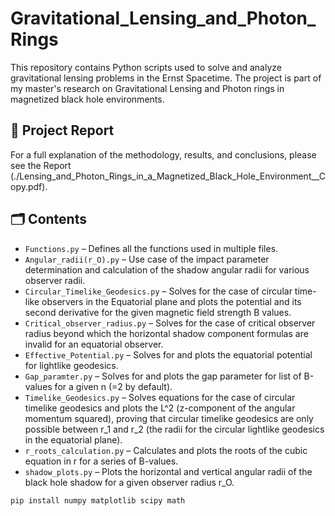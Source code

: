 # Gravitational_Lensing_and_Photon_Rings

This repository contains Python scripts used to solve and analyze gravitational lensing problems in the Ernst Spacetime. The project is part of my master's research on Gravitational Lensing and Photon rings in magnetized black hole environments.

## 📄 Project Report
For a full explanation of the methodology, results, and conclusions, please see the Report (./Lensing_and_Photon_Rings_in_a_Magnetized_Black_Hole_Environment__Copy.pdf).

## 🗂 Contents

- `Functions.py` – Defines all the functions used in multiple files.
- `Angular_radii(r_O).py` – Use case of the impact parameter determination and calculation of the shadow angular radii for various observer radii.
- `Circular_Timelike_Geodesics.py` – Solves for the case of circular time-like observers in the Equatorial plane and plots the potential and its second derivative for the given magnetic field strength B values.
- `Critical_observer_radius.py` – Solves for the case of  critical observer radius beyond which the horizontal shadow component formulas are invalid for an equatorial observer.
- `Effective_Potential.py` – Solves for and plots the equatorial potential for lightlike geodesics.
- `Gap_paramter.py` – Solves for and plots the gap parameter for list of B-values for a given n (=2 by default).
- `Timelike_Geodesics.py` – Solves equations for the case of circular timelike geodesics and plots the L^2 (z-component of the angular momentum squared), proving that circular timelike geodesics are only possible between r_1 and r_2 (the radii for the circular lightlike geodesics in the equatorial plane).
- `r_roots_calculation.py` – Calculates and plots the roots of the cubic equation in r for a series of B-values.
- `shadow_plots.py` – Plots the horizontal and vertical angular radii of the black hole shadow for a given observer radius r_O.

```bash
pip install numpy matplotlib scipy math

